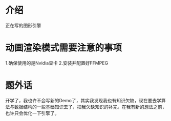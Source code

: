 # 介绍
正在写的图形引擎

# 动画渲染模式需要注意的事项
1.确保使用的是Nvidia显卡
2.安装并配置好FFMPEG

# 题外话
开学了，我也许不会写新的Demo了，其实我发现我也有知识欠缺，现在要去学算法与数据结构的一些基础知识去了，把我欠缺知识的补完。在我有新的想法之前，也许只会优化一下引擎了。